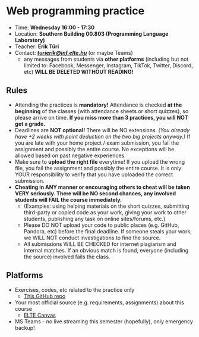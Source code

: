 # Web programming practice

- Time: **Wednesday 16:00 - 17:30**
- Location: **Southern Building 00.803 (Programming Language Laboratory)**
- Teacher: **Erik Tűri**
- Contact: ***turierik@inf.elte.hu*** (or maybe Teams)
    - any messages from students via **other platforms** (including but not limited to: Facebook, Messenger, Instagram, TikTok, Twitter, Discord, etc) **WILL BE DELETED WITHOUT READING!**

## Rules
- Attending the practices is **mandatory!** Attendance is checked **at the beginning** of the classes (with attendance sheets or short quizzes), so please arrive on time. **If you miss more than 3 practices, you will NOT get a grade.**
- Deadlines are **NOT optional!** There will be NO extensions. _(You already have +2 weeks with point deduction on the two big projects anyway.)_ If you are late with your home project / exam submission, you fail the assignment and possibly the entire course. No exceptions will be allowed based on past negative experiences.
- Make sure to **upload the right file** everytime! If you upload the wrong file, you fail the assignment and possibly the entire course. It is only YOUR responsibility to verify that you have uploaded the correct submission.
- **Cheating in ANY manner or encouraging others to cheat will be taken VERY seriously. There will be NO second chances, any involved students will FAIL the course immediately.**
  - (Examples: using helping materials on the short quizzes, submitting third-party or copied code as your work, giving your work to other students, publishing any task on online sites/forums, etc.)
  - Please DO NOT upload your code to public places (e.g. GitHub, Pandora, etc) before the final deadline. If someone steals your work, we WILL NOT conduct investigations to find the source.
  - All submissions WILL BE CHECKED for internet plagiarism and internal matches. If an obvious match is found, everyone (including the source) involved fails the class.
  
## Platforms

- Exercises, codes, etc related to the practice only
    - [This GitHub repo](https://github.com/turierik/webprog_2022-23-2_eng)
- Your most official source (e.g. requirements, assignments) about this course
    - [ELTE Canvas](https://canvas.elte.hu/courses/34723)
- MS Teams - no live streaming this semester (hopefully), only emergency backup!